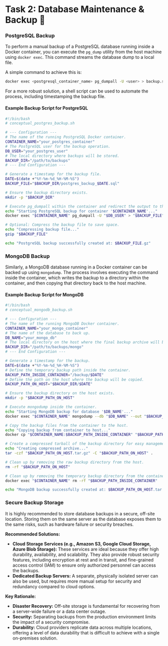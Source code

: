 # Task 2: Database Maintenance & Backup 💾

### PostgreSQL Backup

To perform a manual backup of a PostgreSQL database running inside a Docker container, you can execute the `pg_dump` utility from the host machine using `docker exec`. This command streams the database dump to a local file.

A simple command to achieve this is:

```bash
docker exec <postgresql_container_name> pg_dumpall -U <user> > backup.sql
```

For a more robust solution, a shell script can be used to automate the process, including timestamping the backup file.

#### Example Backup Script for PostgreSQL

```bash
#!/bin/bash
# conceptual_postgres_backup.sh

# --- Configuration ---
# The name of the running PostgreSQL Docker container.
CONTAINER_NAME="your_postgres_container"
# The PostgreSQL user for the backup operation.
DB_USER="your_postgres_user"
# The local directory where backups will be stored.
BACKUP_DIR="/path/to/backups"
# --- End Configuration ---

# Generate a timestamp for the backup file.
DATE=$(date +"%Y-%m-%d_%H-%M-%S")
BACKUP_FILE="$BACKUP_DIR/postgres_backup_$DATE.sql"

# Ensure the backup directory exists.
mkdir -p "$BACKUP_DIR"

# Execute pg_dumpall within the container and redirect the output to the backup file.
echo "Starting PostgreSQL backup for container '$CONTAINER_NAME'..."
docker exec "$CONTAINER_NAME" pg_dumpall -U "$DB_USER" > "$BACKUP_FILE"

# Optional: Compress the backup file to save space.
echo "Compressing backup file..."
gzip "$BACKUP_FILE"

echo "PostgreSQL backup successfully created at: $BACKUP_FILE.gz"
```

### MongoDB Backup

Similarly, a MongoDB database running in a Docker container can be backed up using `mongodump`. The process involves executing the command inside the container, which writes the backup to a directory within the container, and then copying that directory back to the host machine.

#### Example Backup Script for MongoDB

```bash
#!/bin/bash
# conceptual_mongodb_backup.sh

# --- Configuration ---
# The name of the running MongoDB Docker container.
CONTAINER_NAME="your_mongo_container"
# The name of the database to back up.
DB_NAME="your_mongo_db"
# The local directory on the host where the final backup archive will be stored.
BACKUP_DIR="/path/to/backups/mongo"
# --- End Configuration ---

# Generate a timestamp for the backup.
DATE=$(date +"%Y-%m-%d_%H-%M-%S")
# Define the temporary backup path inside the container.
BACKUP_PATH_INSIDE_CONTAINER="/backup/$DATE"
# Define the path on the host where the backup will be copied.
BACKUP_PATH_ON_HOST="$BACKUP_DIR/$DATE"

# Ensure the backup directory on the host exists.
mkdir -p "$BACKUP_PATH_ON_HOST"

# Execute mongodump inside the container.
echo "Starting MongoDB backup for database '$DB_NAME'..."
docker exec "$CONTAINER_NAME" mongodump --db "$DB_NAME" --out "$BACKUP_PATH_INSIDE_CONTAINER"

# Copy the backup files from the container to the host.
echo "Copying backup from container to host..."
docker cp "$CONTAINER_NAME:$BACKUP_PATH_INSIDE_CONTAINER" "$BACKUP_PATH_ON_HOST"

# Create a compressed tarball of the backup directory for easy management.
echo "Creating compressed archive..."
tar -czf "$BACKUP_PATH_ON_HOST.tar.gz" -C "$BACKUP_PATH_ON_HOST" .

# Clean up by removing the raw backup directory from the host.
rm -rf "$BACKUP_PATH_ON_HOST"

# Clean up by removing the temporary backup directory from the container.
docker exec "$CONTAINER_NAME" rm -rf "$BACKUP_PATH_INSIDE_CONTAINER"

echo "MongoDB backup successfully created at: $BACKUP_PATH_ON_HOST.tar.gz"
```

### Secure Backup Storage

It is highly recommended to store database backups in a secure, off-site location. Storing them on the same server as the database exposes them to the same risks, such as hardware failure or security breaches.

**Recommended Solutions:**
*   **Cloud Storage Services (e.g., Amazon S3, Google Cloud Storage, Azure Blob Storage):** These services are ideal because they offer high durability, availability, and scalability. They also provide robust security features, including encryption at rest and in transit, and fine-grained access control (IAM) to ensure only authorized personnel can access the backups.
*   **Dedicated Backup Servers:** A separate, physically isolated server can also be used, but requires more manual setup for security and redundancy compared to cloud options.

**Key Rationale:**
*   **Disaster Recovery:** Off-site storage is fundamental for recovering from a server-wide failure or a data center outage.
*   **Security:** Separating backups from the production environment limits the impact of a security compromise.
*   **Durability:** Cloud providers replicate data across multiple locations, offering a level of data durability that is difficult to achieve with a single on-premises solution.